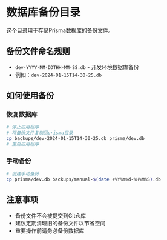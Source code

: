 # 数据库备份目录

这个目录用于存储Prisma数据库的备份文件。

## 备份文件命名规则

- `dev-YYYY-MM-DDTHH-MM-SS.db` - 开发环境数据库备份
- 例如：`dev-2024-01-15T14-30-25.db`

## 如何使用备份

### 恢复数据库
```bash
# 停止应用程序
# 将备份文件复制回prisma目录
cp backups/dev-2024-01-15T14-30-25.db prisma/dev.db
# 重启应用程序
```

### 手动备份
```bash
# 创建手动备份
cp prisma/dev.db backups/manual-$(date +%Y%m%d-%H%M%S).db
```

## 注意事项

- 备份文件不会被提交到Git仓库
- 建议定期清理旧的备份文件以节省空间
- 重要操作前请务必备份数据库 
